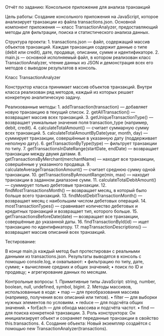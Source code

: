 Отчёт по заданию: Консольное приложение для анализа транзакций

Цель работы:
Создание консольного приложения на JavaScript, которое анализирует транзакции из файла transactions.json. Основной компонент приложения — класс TransactionAnalyzer, предоставляющий методы для фильтрации, поиска и статистического анализа данных.

Структура проекта:
	1.	transactions.json — файл, содержащий массив объектов транзакций. Каждая транзакция содержит данные о типе (debit или credit), дате, продавце, описании, сумме и идентификаторе.
	2.	main.js — основной исполняемый файл, в котором реализован класс TransactionAnalyzer, чтение данных из JSON и демонстрация всех его методов с выводом результатов в консоль.

Класс TransactionAnalyzer

Конструктор класса принимает массив объектов транзакций. Внутри класса реализован ряд методов, каждый из которых решает конкретную аналитическую задачу.

Реализованные методы:
	1.	addTransaction(transaction) — добавляет новую транзакцию в текущий список.
	2.	getAllTransaction() — возвращает массив всех транзакций.
	3.	getUniqueTransactionType() — возвращает уникальные значения поля transaction_type (например, debit, credit).
	4.	calculateTotalAmount() — считает суммарную сумму всех транзакций.
	5.	calculateTotalAmountByDate(year, month, day) — суммирует транзакции, совершённые в указанную дату (поддерживает неполную дату).
	6.	getTransactionByType(type) — фильтрует транзакции по типу.
	7.	getTransactionsInDateRange(startDate, endDate) — возвращает транзакции между двумя датами.
	8.	getTransactionsByMerchant(merchantName) — находит все транзакции, совершённые у указанного продавца.
	9.	calculateAverageTransactionAmount() — считает среднюю сумму одной транзакции.
	10.	getTransactionsByAmountRange(min, max) — находит транзакции в заданном диапазоне сумм.
	11.	calculateTotalDebitAmount() — суммирует только дебетовые транзакции.
	12.	findMostTransactionsMonth() — возвращает месяц, в который было больше всего транзакций.
	13.	findMostDebitTransactionMonth() — возвращает месяц с наибольшим числом дебетовых операций.
	14.	mostTransactionTypes() — сравнивает количество дебетовых и кредитных транзакций и возвращает тип, которого больше.
	15.	getTransactionsBeforeDate(date) — возвращает все транзакции, совершённые до указанной даты.
	16.	findTransactionById(id) — ищет транзакцию по идентификатору.
	17.	mapTransactionDescriptions() — возвращает массив описаний всех транзакций.

Тестирование:

В конце main.js каждый метод был протестирован с реальными данными из transactions.json. Результаты выводятся в консоль с помощью console.log, и охватывают:
	•	фильтрацию по типу, дате, сумме;
	•	вычисление средних и общих значений;
	•	поиск по ID и продавцу;
	•	агрегирование данных по месяцам.

Контрольные вопросы:
	1.	Примитивные типы JavaScript: string, number, boolean, null, undefined, symbol, bigint.
	2.	Методы массивов, использованные в коде:
	•	map — для преобразования массива (например, получения всех описаний или типов).
	•	filter — для выборки нужных элементов по условиям.
	•	reduce — для подсчёта общих значений.
	•	forEach — для обхода массива и подсчёта частот.
	•	find — для поиска конкретной транзакции.
	3.	Роль конструктора:
        Он инициализирует объект и сохраняет переданные транзакции в свойство this.transactions.
	4.	Создание объекта:
        Новый экземпляр создаётся с помощью new TransactionAnalyzer(transactions).